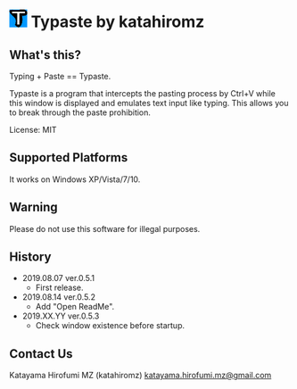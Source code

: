 # ![](typaste.png "") Typaste by katahiromz

## What's this?

Typing + Paste == Typaste.

Typaste is a program that intercepts the pasting process by Ctrl+V 
while this window is displayed and emulates text input like typing. 
This allows you to break through the paste prohibition.

License: MIT

## Supported Platforms

It works on Windows XP/Vista/7/10.

## Warning

Please do not use this software for illegal purposes.

## History

- 2019.08.07 ver.0.5.1
    - First release.
- 2019.08.14 ver.0.5.2
    - Add "Open ReadMe".
- 2019.XX.YY ver.0.5.3
    - Check window existence before startup.

## Contact Us

Katayama Hirofumi MZ (katahiromz)
katayama.hirofumi.mz@gmail.com
